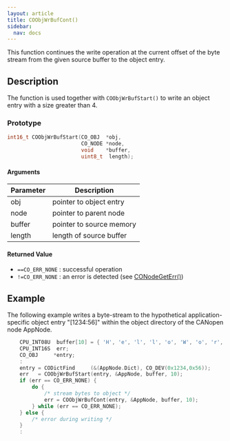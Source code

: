 ```yaml
---
layout: article
title: COObjWrBufCont()
sidebar:
  nav: docs
---
```


This function continues the write operation at the current offset of the byte stream from the given source buffer to the object entry.

<!--more-->

## Description

The function is used together with `COObjWrBufStart()` to write an object entry with a size greater than 4.

### Prototype

```c
int16_t COObjWrBufStart(CO_OBJ  *obj,
                        CO_NODE *node,
                        void    *buffer,
                        uint8_t  length);
```

#### Arguments

| Parameter | Description |
| --- | --- |
| obj | pointer to object entry |
| node | pointer to parent node |
| buffer | pointer to source memory |
| length | length of source buffer |

#### Returned Value

- `==CO_ERR_NONE` : successful operation
- `!=CO_ERR_NONE` : an error is detected (see [CONodeGetErr()](/api_node/co-node-get-err))

## Example

The following example writes a byte-stream to the hypothetical application-specific object entry "[1234:56]" within the object directory of the CANopen node AppNode.

```c
    CPU_INT08U  buffer[10] = { 'H', 'e', 'l', 'l', 'o', 'W', 'o', 'r', 'l', 'd' };
    CPU_INT16S  err;
    CO_OBJ     *entry;
    :
    entry = CODictFind     (&(AppNode.Dict), CO_DEV(0x1234,0x56));
    err   = COObjWrBufStart(entry, &AppNode, buffer, 10);
    if (err == CO_ERR_NONE) {
        do {
            /* stream bytes to object */
            err = COObjWrBufCont(entry, &AppNode, buffer, 10);
        } while (err == CO_ERR_NONE);
    } else {
        /* error during writing */
    }
    :
```

